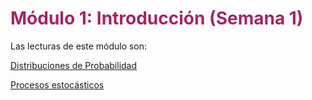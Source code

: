 # <span style="color:#A62465">Módulo 1: Introducción (Semana 1)</span>

Las lecturas de este módulo son:

[Distribuciones de Probabilidad](Distribuciones_mas_utilizadas.md)

[Procesos estocásticos](chapter1.md)
